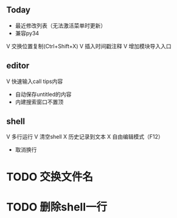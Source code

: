
## Today

- 最近修改列表（无法激活菜单时更新）
- 兼容py34

V 交换位置复制(Ctrl+Shift+X)
V 插入时间戳注释
V 增加模块导入入口

## editor

V 快速输入call tips内容
- 自动保存untitled的内容
- 内建搜索窗口不置顶


## shell

V 多行运行
V 清空shell
X 历史记录到文本
X 自由编辑模式（F12）
- 取消换行


# TODO 交换文件名

# TODO 删除shell一行
